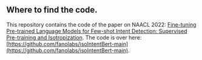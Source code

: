 ## Where to find the code.

This repository contains the code of the paper on NAACL 2022: [Fine-tuning Pre-trained Language Models for Few-shot Intent Detection: Supervised Pre-training and Isotropization](). The code is over here: [https://github.com/fanolabs/isoIntentBert-main](https://github.com/fanolabs/isoIntentBert-main).
